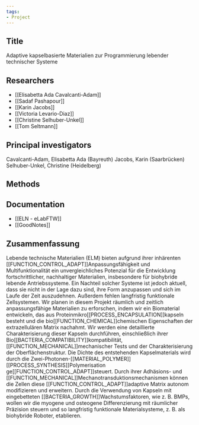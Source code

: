 ```yaml
---
tags: 
- Project
---
```

## Title
Adaptive kapselbasierte Materialien zur Programmierung lebender technischer Systeme

## Researchers
- [[Elisabetta Ada Cavalcanti-Adam]]
- [[Sadaf Pashapour]]
- [[Karin Jacobs]]
- [[Victoria Levario-Diaz]]
- [[Christine Selhuber-Unkel]]
- [[Tom Seltmann]]

## Principal investigators
Cavalcanti-Adam, Elisabetta Ada (Bayreuth)
Jacobs, Karin (Saarbrücken)
Selhuber-Unkel, Christine (Heidelberg)

## Methods

## Documentation
- [[ELN - eLabFTW]]
- [[GoodNotes]]

## Zusammenfassung
Lebende technische Materialien (ELM) bieten aufgrund ihrer inhärenten [[FUNCTION_CONTROL_ADAPT]]Anpassungsfähigkeit und Multifunktionalität ein unvergleichliches Potenzial für die Entwicklung fortschrittlicher, nachhaltiger Materialien, insbesondere für biohybride lebende Antriebssysteme. Ein Nachteil solcher Systeme ist jedoch aktuell, dass sie nicht in der Lage dazu sind, ihre Form anzupassen und sich im Laufe der Zeit auszudehnen. Außerdem fehlen langfristig funktionale Zellsystemen. Wir planen in diesem Projekt räumlich und zeitlich anpassungsfähige Materialien zu erforschen, indem wir ein Biomaterial entwickeln, das aus Proteinmikro[[PROCESS_ENCAPSULATION]]kapseln besteht und die bio[[FUNCTION_CHEMICAL]]chemischen Eigenschaften der extrazellulären Matrix nachahmt. Wir werden eine detaillierte Charakterisierung dieser Kapseln durchführen, einschließlich ihrer Bio[[BACTERIA_COMPATIBILITY]]kompatibilität, [[FUNCTION_MECHANICAL]]mechanischer Tests und der Charakterisierung der Oberflächenstruktur. Die Dichte des entstehenden Kapselmaterials wird durch die Zwei-Photonen-[[MATERIAL_POLYMER]][[PROCESS_SYNTHESIS]]Polymerisation ge[[FUNCTION_CONTROL_ADAPT]]steuert. Durch ihrer Adhäsions- und [[FUNCTION_MECHANICAL]]Mechanotransduktionsmechanismen können die Zellen diese [[FUNCTION_CONTROL_ADAPT]]adaptive Matrix autonom modifizieren und erweitern. Durch die Verwendung von Kapseln mit eingebetteten [[BACTERIA_GROWTH]]Wachstumsfaktoren, wie z. B. BMPs, wollen wir die myogene und osteogene Differenzierung mit räumlicher Präzision steuern und so langfristig funktionale Materialsysteme, z. B. als biohybride Roboter, etablieren.